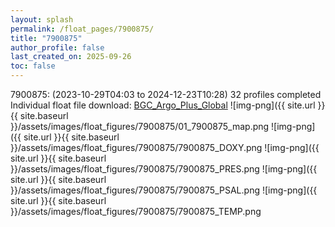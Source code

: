 ```yaml
---
layout: splash
permalink: /float_pages/7900875/
title: "7900875"
author_profile: false
last_created_on: 2025-09-26
toc: false
---
```

 
7900875:  (2023-10-29T04:03 to 2024-12-23T10:28)
32 profiles completed
Individual float file download: [BGC_Argo_Plus_Global](https://ftp.soest.hawaii.edu/bgc_argo_plus/Individual_Floats/outliers_removed/7900875_Sprof_processed.nc)
![img-png]({{ site.url }}{{ site.baseurl }}/assets/images/float_figures/7900875/01_7900875_map.png
![img-png]({{ site.url }}{{ site.baseurl }}/assets/images/float_figures/7900875/7900875_DOXY.png
![img-png]({{ site.url }}{{ site.baseurl }}/assets/images/float_figures/7900875/7900875_PRES.png
![img-png]({{ site.url }}{{ site.baseurl }}/assets/images/float_figures/7900875/7900875_PSAL.png
![img-png]({{ site.url }}{{ site.baseurl }}/assets/images/float_figures/7900875/7900875_TEMP.png
